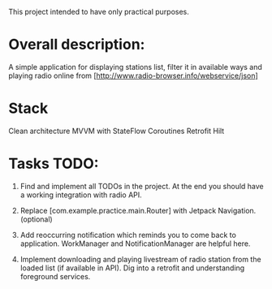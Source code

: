 This project intended to have only practical purposes.

# Overall description:

A simple application for displaying stations list, filter it in available ways and 
playing radio online from [http://www.radio-browser.info/webservice/json]

# Stack

Clean architecture
MVVM with StateFlow
Coroutines
Retrofit
Hilt

# Tasks TODO:

1) Find and implement all TODOs in the project. At the end you should have a working integration with radio API.

2) Replace [com.example.practice.main.Router] with Jetpack Navigation. (optional)

3) Add reoccurring notification which reminds you to come back to application. 
WorkManager and NotificationManager are helpful here.

4) Implement downloading and playing livestream of radio station from the loaded list (if available in API). 
Dig into a retrofit and understanding foreground services.